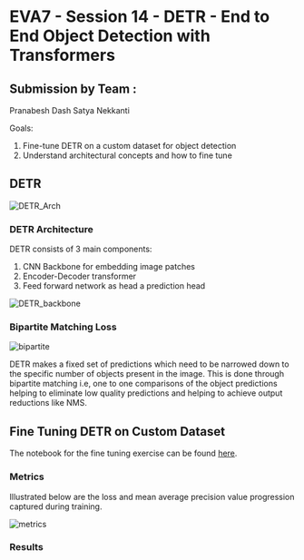 # EVA7 - Session 14 - DETR - End to End Object Detection with Transformers

## Submission by Team :
Pranabesh Dash
Satya Nekkanti

Goals:
1. Fine-tune DETR on a custom dataset for object detection
2. Understand architectural concepts and how  to fine tune

## DETR

![DETR_Arch](https://github.com/pranabeshdash/EVA7/S14_finetune_DETR/DETR_Arch.png)

### DETR Architecture

DETR consists of 3 main components:
1. CNN Backbone for embedding image patches
2. Encoder-Decoder transformer
3. Feed forward network as head a prediction head

![DETR_backbone](https://github.com/pranabeshdash/EVA7/S14_finetune_DETR/DETR_transformer.png)

### Bipartite Matching Loss

![bipartite](https://github.com/pranabeshdash/EVA7/S14_finetune_DETR/bipartite_matching_loss.png)

DETR makes a fixed set of predictions which need to be narrowed down to the specific number of objects present in the image. This is done through bipartite matching i.e, one to one comparisons of the object predictions helping to eliminate low quality predictions and helping to achieve output reductions like NMS.

## Fine Tuning DETR on Custom Dataset

The notebook for the fine tuning exercise can be found [here](https://github.com/pranabeshdash/EVA7/S14_finetune_DETR/EVA7_S14_finetune_detr.ipynb).

### Metrics

Illustrated below are the loss and mean average precision value progression captured during training. 

![metrics]()

### Results 



